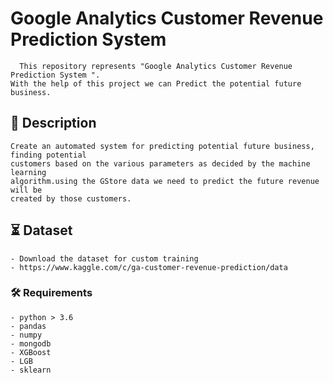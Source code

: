 # Google Analytics Customer Revenue Prediction System

```
  This repository represents "Google Analytics Customer Revenue Prediction System ".
With the help of this project we can Predict the potential future business.
```

##  📝 Description

```
Create an automated system for predicting potential future business, finding potential
customers based on the various parameters as decided by the machine learning
algorithm.using the GStore data we need to predict the future revenue will be
created by those customers.
```
## ⏳ Dataset
```
- Download the dataset for custom training
- https://www.kaggle.com/c/ga-customer-revenue-prediction/data
```

### :hammer_and_wrench: Requirements
```
- python > 3.6 
- pandas
- numpy
- mongodb
- XGBoost
- LGB
- sklearn
```




